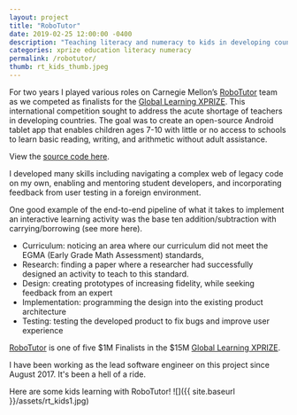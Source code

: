 ```yaml
---
layout: project
title: "RoboTutor"
date: 2019-02-25 12:00:00 -0400
description: "Teaching literacy and numeracy to kids in developing countries."
categories: xprize education literacy numeracy
permalink: /robotutor/
thumb: rt_kids_thumb.jpeg
---
```



For two years I played various roles on Carnegie Mellon’s [RoboTutor](https://www.cmu.edu/scs/robotutor/) team as we competed as finalists for the [Global Learning XPRIZE](http://learning.xprize.org). This international competition sought to address the acute shortage of teachers in developing countries. The goal was to create an open-source Android tablet app that enables children ages 7-10 with little or no access to schools to learn basic reading, writing, and arithmetic without adult assistance.

View the [source code here](https://github.com/RoboTutorLLC/RoboTutor/).

I developed many skills including navigating a complex web of legacy code on my own, enabling and mentoring student developers, and incorporating feedback from user testing in a foreign environment. 

One good example of the end-to-end pipeline of what it takes to implement an interactive learning activity was the base ten addition/subtraction with carrying/borrowing (see more here). 
- Curriculum: noticing an area where our curriculum did not meet the EGMA (Early Grade Math Assessment) standards,
- Research: finding a paper where a researcher had successfully designed an activity to teach to this standard.
- Design: creating prototypes of increasing fidelity, while seeking feedback from an expert
- Implementation: programming the design into the existing product architecture
- Testing: testing the developed product to fix bugs and improve user experience


[RoboTutor](https://www.cmu.edu/scs/robotutor/) is one of five $1M Finalists in the $15M [Global Learning XPRIZE](http://learning.xprize.org). 

I have been working as the lead software engineer on this project since August 2017. It's been a hell of a ride. 


Here are some kids learning with RoboTutor!
![]({{ site.baseurl }}/assets/rt_kids1.jpg)
